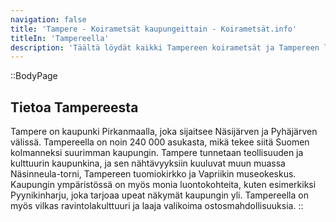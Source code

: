 ```yaml
---
navigation: false
title: 'Tampere - Koirametsät kaupungeittain - Koirametsät.info'
titleIn: 'Tampereella'
description: 'Täältä löydät kaikki Tampereen koirametsät ja Tampereen lähellä sijaitsevat koirametsät.'
---
```


::BodyPage
## Tietoa Tampereesta
Tampere on kaupunki Pirkanmaalla, joka sijaitsee Näsijärven ja Pyhäjärven välissä. Tampereella on noin 240 000 asukasta, mikä tekee siitä Suomen kolmanneksi suurimman kaupungin. Tampere tunnetaan teollisuuden ja kulttuurin kaupunkina, ja sen nähtävyyksiin kuuluvat muun muassa Näsinneula-torni, Tampereen tuomiokirkko ja Vapriikin museokeskus. Kaupungin ympäristössä on myös monia luontokohteita, kuten esimerkiksi Pyynikinharju, joka tarjoaa upeat näkymät kaupungin yli. Tampereella on myös vilkas ravintolakulttuuri ja laaja valikoima ostosmahdollisuuksia.
::